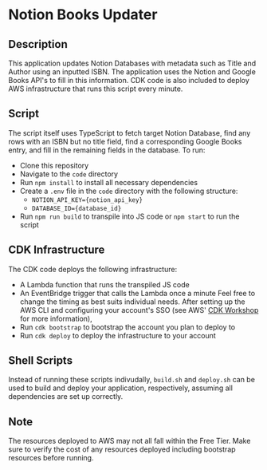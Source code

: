 # Notion Books Updater
## Description
This application updates Notion Databases with metadata such as Title and Author using an inputted ISBN. The application uses the Notion and Google Books API's to fill in this information. CDK code is also included to deploy AWS infrastructure that runs this script every minute.
## Script
The script itself uses TypeScript to fetch target Notion Database, find any rows with an ISBN but no title field, find a corresponding Google Books entry, and fill in the remaining fields in the database. To run:
* Clone this repository
* Navigate to the `code` directory
* Run `npm install` to install all necessary dependencies
* Create a `.env` file in the `code` directory with the following structure:
  - `NOTION_API_KEY={notion_api_key}`
  - `DATABASE_ID={database_id}`
* Run `npm run build` to transpile into JS code or `npm start` to run the script
## CDK Infrastructure
The CDK code deploys the following infrastructure:
* A Lambda function that runs the transpiled JS code
* An EventBridge trigger that calls the Lambda once a minute
Feel free to change the timing as best suits individual needs. After setting up the AWS CLI and configuring your account's SSO (see AWS' [CDK Workshop](https://cdkworkshop.com) for more information), 
* Run `cdk bootstrap` to bootstrap the account you plan to deploy to
* Run `cdk deploy` to deploy the infrastructure to your account
## Shell Scripts
Instead of running these scripts indivudally, `build.sh` and `deploy.sh` can be used to build and deploy your application, respectively, assuming all dependencies are set up correctly.
## Note
The resources deployed to AWS may not all fall within the Free Tier. Make sure to verify the cost of any resources deployed including bootstrap resources before running.